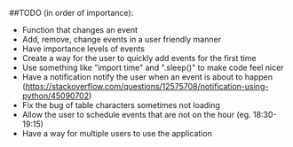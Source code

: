 ##TODO (in order of importance):
- Function that changes an event
- Add, remove, change events in a user friendly manner
- Have importance levels of events
- Create a way for the user to quickly add events for the first time
- Use something like "import time" and ".sleep()" to make code feel nicer
- Have a notification notify the user when an event is about to happen (https://stackoverflow.com/questions/12575708/notification-using-python/45090702)
- Fix the bug of table characters sometimes not loading
- Allow the user to schedule events that are not on the hour (eg. 18:30-19:15)
- Have a way for multiple users to use the application

